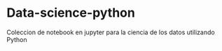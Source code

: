 # Data-science-python
Coleccion de notebook en jupyter para la ciencia de los datos utilizando Python
